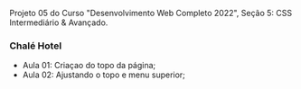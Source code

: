 Projeto 05 do Curso "Desenvolvimento Web Completo 2022", Seção 5: CSS Intermediário & Avançado.

### Chalé Hotel

- Aula 01: Criaçao do topo da página;
- Aula 02: Ajustando o topo e menu superior;
